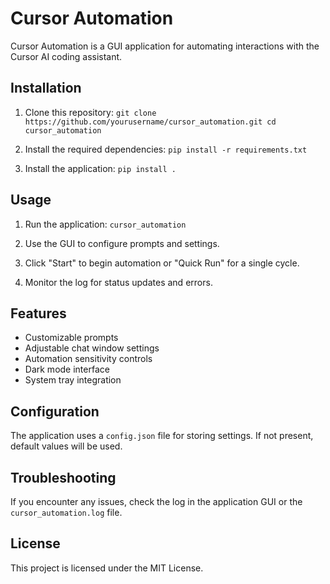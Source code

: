 # Cursor Automation

Cursor Automation is a GUI application for automating interactions with the Cursor AI coding assistant.

## Installation

1. Clone this repository:   ```
   git clone https://github.com/yourusername/cursor_automation.git
   cd cursor_automation   ```

2. Install the required dependencies:   ```
   pip install -r requirements.txt   ```

3. Install the application:   ```
   pip install .   ```

## Usage

1. Run the application:   ```
   cursor_automation   ```

2. Use the GUI to configure prompts and settings.
3. Click "Start" to begin automation or "Quick Run" for a single cycle.
4. Monitor the log for status updates and errors.

## Features

- Customizable prompts
- Adjustable chat window settings
- Automation sensitivity controls
- Dark mode interface
- System tray integration

## Configuration

The application uses a `config.json` file for storing settings. If not present, default values will be used.

## Troubleshooting

If you encounter any issues, check the log in the application GUI or the `cursor_automation.log` file.

## License

This project is licensed under the MIT License.
